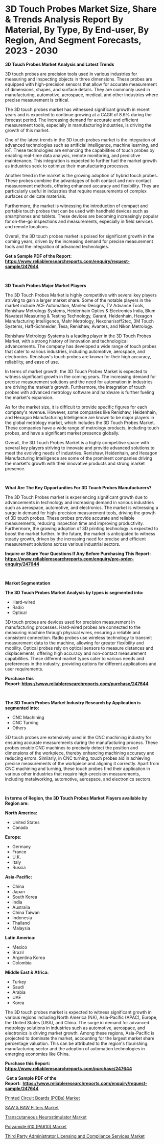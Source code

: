 <p><h1>3D Touch Probes Market Size, Share & Trends Analysis Report By Material, By Type, By End-user, By Region, And Segment Forecasts, 2023 - 2030</h1></p><p><strong>3D Touch Probes Market Analysis and Latest Trends</strong></p>
<p><p>3D touch probes are precision tools used in various industries for measuring and inspecting objects in three dimensions. These probes are equipped with high-precision sensors that allow for accurate measurement of dimensions, shapes, and surface details. They are commonly used in manufacturing, automotive, aerospace, medical, and other industries where precise measurement is critical.</p><p>The 3D touch probes market has witnessed significant growth in recent years and is expected to continue growing at a CAGR of 8.6% during the forecast period. The increasing demand for accurate and efficient measurement tools, especially in manufacturing industries, is driving the growth of this market.</p><p>One of the latest trends in the 3D touch probes market is the integration of advanced technologies such as artificial intelligence, machine learning, and IoT. These technologies are enhancing the capabilities of touch probes by enabling real-time data analysis, remote monitoring, and predictive maintenance. This integration is expected to further fuel the market growth as industries seek to optimize their manufacturing processes.</p><p>Another trend in the market is the growing adoption of hybrid touch probes. These probes combine the advantages of both contact and non-contact measurement methods, offering enhanced accuracy and flexibility. They are particularly useful in industries that require measurements of complex surfaces or delicate materials.</p><p>Furthermore, the market is witnessing the introduction of compact and portable touch probes that can be used with handheld devices such as smartphones and tablets. These devices are becoming increasingly popular for on-the-go inspections and measurements, especially in field services and remote locations.</p><p>Overall, the 3D touch probes market is poised for significant growth in the coming years, driven by the increasing demand for precise measurement tools and the integration of advanced technologies.</p></p>
<p><strong>Get a Sample PDF of the Report:&nbsp; <a href="https://www.reliableresearchreports.com/enquiry/request-sample/247644">https://www.reliableresearchreports.com/enquiry/request-sample/247644</a></strong></p>
<p>&nbsp;</p>
<p><strong>3D Touch Probes Major Market Players</strong></p>
<p><p>The 3D Touch Probes Market is highly competitive with several key players striving to gain a larger market share. Some of the notable players in the market include ACE Automation, Manleo Designs, TV Advance Tools, Renishaw Metrology Systems, Heidenhain Optics & Electronics India, Blum Navatest Measuring & Testing Technology, Garant, Heidenhain, Hexagon Manufacturing Intelligence, Mahr Metrology, Nexonar/soff2tec, 3M Touch Systems, Haff-Schneider, Tesa, Renishaw, Avantes, and Nikon Metrology.</p><p>Renishaw Metrology Systems is a leading player in the 3D Touch Probes Market, with a strong history of innovation and technological advancements. The company has developed a wide range of touch probes that cater to various industries, including automotive, aerospace, and electronics. Renishaw's touch probes are known for their high accuracy, reliability, and ease of use.</p><p>In terms of market growth, the 3D Touch Probes Market is expected to witness significant growth in the coming years. The increasing demand for precise measurement solutions and the need for automation in industries are driving the market's growth. Furthermore, the integration of touch probes with advanced metrology software and hardware is further fueling the market's expansion.</p><p>As for the market size, it is difficult to provide specific figures for each company's revenue. However, some companies like Renishaw, Heidenhain, and Hexagon Manufacturing Intelligence are known to be major players in the global metrology market, which includes the 3D Touch Probes Market. These companies have a wide range of metrology products, including touch probes, and have a significant market presence globally.</p><p>Overall, the 3D Touch Probes Market is a highly competitive space with several key players striving to innovate and provide advanced solutions to meet the evolving needs of industries. Renishaw, Heidenhain, and Hexagon Manufacturing Intelligence are some of the prominent companies driving the market's growth with their innovative products and strong market presence.</p></p>
<p>&nbsp;</p>
<p><strong>What Are The Key Opportunities For 3D Touch Probes Manufacturers?</strong></p>
<p><p>The 3D Touch Probes market is experiencing significant growth due to advancements in technology and increasing demand in various industries such as aerospace, automotive, and electronics. The market is witnessing a surge in demand for high-precision measurement tools, driving the growth of 3D touch probes. These probes provide accurate and reliable measurements, reducing inspection time and improving productivity. Furthermore, the growing adoption of 3D printing technology is expected to boost the market further. In the future, the market is anticipated to witness steady growth, driven by the increasing need for precise and efficient measurement solutions across various industrial sectors.</p></p>
<p><strong>Inquire or Share Your Questions If Any Before Purchasing This Report: <a href="https://www.reliableresearchreports.com/enquiry/pre-order-enquiry/247644">https://www.reliableresearchreports.com/enquiry/pre-order-enquiry/247644</a></strong></p>
<p>&nbsp;</p>
<p><strong>Market Segmentation</strong></p>
<p><strong>The 3D Touch Probes Market Analysis by types is segmented into:</strong></p>
<p><ul><li>Hard-wired</li><li>Radio</li><li>Optical</li></ul></p>
<p><p>3D touch probes are devices used for precision measurement in manufacturing processes. Hard-wired probes are connected to the measuring machine through physical wires, ensuring a reliable and consistent connection. Radio probes use wireless technology to transmit measurement data to the machine, allowing for greater flexibility and mobility. Optical probes rely on optical sensors to measure distances and displacements, offering high accuracy and non-contact measurement capabilities. These different market types cater to various needs and preferences in the industry, providing options for different applications and user requirements.</p></p>
<p><strong>Purchase this Report:&nbsp;<a href="https://www.reliableresearchreports.com/purchase/247644">https://www.reliableresearchreports.com/purchase/247644</a></strong></p>
<p>&nbsp;</p>
<p><strong>The 3D Touch Probes Market Industry Research by Application is segmented into:</strong></p>
<p><ul><li>CNC Machining</li><li>CNC Turning</li><li>Others</li></ul></p>
<p><p>3D touch probes are extensively used in the CNC machining industry for ensuring accurate measurements during the manufacturing process. These probes enable CNC machines to precisely detect the position and dimensions of the workpiece, thereby enhancing machining accuracy and reducing errors. Similarly, in CNC turning, touch probes aid in achieving precise measurements of the workpiece and aligning it correctly. Apart from CNC machining and turning, these touch probes find their application in various other industries that require high-precision measurements, including metalworking, automotive, aerospace, and electronics sectors.</p></p>
<p>&nbsp;</p>
<p><strong>In terms of Region, the 3D Touch Probes Market Players available by Region are:</strong></p>
<p>
    <p> <strong> North America: </strong>
        <ul>
            <li>United States</li>
            <li>Canada</li>
        </ul>
        </p> 
    <p> <strong> Europe: </strong>
        <ul>
            <li>Germany</li>
            <li>France</li>
            <li>U.K.</li>
            <li>Italy</li>
            <li>Russia</li>
        </ul>
        </p> 
    <p> <strong> Asia-Pacific: </strong>
        <ul>
            <li>China</li>
            <li>Japan</li>
            <li>South Korea</li>
            <li>India</li>
            <li>Australia</li>
            <li>China Taiwan</li>
            <li>Indonesia</li>
            <li>Thailand</li>
            <li>Malaysia</li>
        </ul>
        </p> 
    <p> <strong> Latin America: </strong>
        <ul>
            <li>Mexico</li>
            <li>Brazil</li>
            <li>Argentina Korea</li>
            <li>Colombia</li>
        </ul>
        </p> 
    <p> <strong> Middle East & Africa: </strong>
        <ul>
            <li>Turkey</li>
            <li>Saudi</li>
            <li>Arabia</li>
            <li>UAE</li>
            <li>Korea</li>
        </ul>
    </p>
    </p>
<p><p>The 3D touch probes market is expected to witness significant growth in various regions including North America (NA), Asia-Pacific (APAC), Europe, the United States (USA), and China. The surge in demand for advanced metrology solutions in industries such as automotive, aerospace, and electronics is driving market growth. Among these regions, Asia-Pacific is projected to dominate the market, accounting for the largest market share percentage valuation. This can be attributed to the region's flourishing manufacturing sector and the adoption of automation technologies in emerging economies like China.</p></p>
<p><strong>Purchase this Report: <a href="https://www.reliableresearchreports.com/purchase/247644">https://www.reliableresearchreports.com/purchase/247644</a></strong></p>
<p>&nbsp;<strong>Get a Sample PDF of the Report:&nbsp;&nbsp;<a href="https://www.reliableresearchreports.com/enquiry/request-sample/247644">https://www.reliableresearchreports.com/enquiry/request-sample/247644</a></strong></p>
<p><strong></strong></p>
<p><p><a href="https://www.linkedin.com/pulse/printed-circuit-boards-pcbs-market-research-report-unlocks-7izze/">Printed Circuit Boards (PCBs) Market</a></p><p><a href="https://www.linkedin.com/pulse/saw-amp-baw-filters-market-size-share-trends-analysis-report-i02we/">SAW & BAW Filters Market</a></p><p><a href="https://github.com/BryceTownsendr/Market-Research-Report-List-1/blob/main/transcutaneous-neurostimulator-market.md">Transcutaneous Neurostimulator Market</a></p><p><a href="https://medium.com/@germanbraun1929/polyamide-610-pa610-market-analysis-and-sze-forecasted-for-period-from-2023-to-2030-678bef33ce58">Polyamide 610 (PA610) Market</a></p><p><a href="https://github.com/WillieWoodard/Market-Research-Report-List-1/blob/main/third-party-administrator-licensing-and-compliance-services-market.md">Third Party Administrator Licensing and Compliance Services Market</a></p></p>